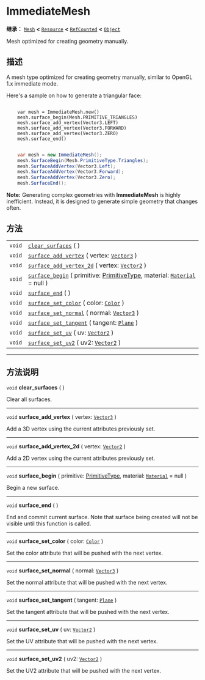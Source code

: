 <!-- ⚠ 请勿编辑本文件 ⚠ -->
<!-- 本文档使用脚本从 WeDot 引擎源码仓库生成。 -->
<!-- 生成脚本：https://github.com/WeDot-Engine/WeDot/tree/master/doc/tools/make_md.py； -->
<!-- 原文件：https://github.com/WeDot-Engine/WeDot/tree/master/doc/classes/ImmediateMesh.xml。 -->

<div id="_class_immediatemesh"></div>

# ImmediateMesh

**继承：** [`Mesh`](class_mesh.md) **<** [`Resource`](class_resource.md) **<** [`RefCounted`](class_refcounted.md) **<** [`Object`](class_object.md)

Mesh optimized for creating geometry manually.

## 描述

A mesh type optimized for creating geometry manually, similar to OpenGL 1.x immediate mode.

Here's a sample on how to generate a triangular face:



```gdscript

    var mesh = ImmediateMesh.new()
    mesh.surface_begin(Mesh.PRIMITIVE_TRIANGLES)
    mesh.surface_add_vertex(Vector3.LEFT)
    mesh.surface_add_vertex(Vector3.FORWARD)
    mesh.surface_add_vertex(Vector3.ZERO)
    mesh.surface_end()
```

```csharp

    var mesh = new ImmediateMesh();
    mesh.SurfaceBegin(Mesh.PrimitiveType.Triangles);
    mesh.SurfaceAddVertex(Vector3.Left);
    mesh.SurfaceAddVertex(Vector3.Forward);
    mesh.SurfaceAddVertex(Vector3.Zero);
    mesh.SurfaceEnd();
```



 **Note:** Generating complex geometries with **ImmediateMesh** is highly inefficient. Instead, it is designed to generate simple geometry that changes often.





## 方法

|||
|:-:|:--|
| `void` | [`clear_surfaces`](class_immediatemesh.md#class_immediatemesh_method_clear_surfaces) ( )                                                                                                      |
| `void` | [`surface_add_vertex`](class_immediatemesh.md#class_immediatemesh_method_surface_add_vertex) ( vertex: [`Vector3`](class_vector3.md) )                                                        |
| `void` | [`surface_add_vertex_2d`](class_immediatemesh.md#class_immediatemesh_method_surface_add_vertex_2d) ( vertex: [`Vector2`](class_vector2.md) )                                                  |
| `void` | [`surface_begin`](class_immediatemesh.md#class_immediatemesh_method_surface_begin) ( primitive: [PrimitiveType](#enum_mesh_primitivetype), material: [`Material`](class_material.md) = null ) |
| `void` | [`surface_end`](class_immediatemesh.md#class_immediatemesh_method_surface_end) ( )                                                                                                            |
| `void` | [`surface_set_color`](class_immediatemesh.md#class_immediatemesh_method_surface_set_color) ( color: [`Color`](class_color.md) )                                                               |
| `void` | [`surface_set_normal`](class_immediatemesh.md#class_immediatemesh_method_surface_set_normal) ( normal: [`Vector3`](class_vector3.md) )                                                        |
| `void` | [`surface_set_tangent`](class_immediatemesh.md#class_immediatemesh_method_surface_set_tangent) ( tangent: [`Plane`](class_plane.md) )                                                         |
| `void` | [`surface_set_uv`](class_immediatemesh.md#class_immediatemesh_method_surface_set_uv) ( uv: [`Vector2`](class_vector2.md) )                                                                    |
| `void` | [`surface_set_uv2`](class_immediatemesh.md#class_immediatemesh_method_surface_set_uv2) ( uv2: [`Vector2`](class_vector2.md) )                                                                 |

<!-- rst-class:: classref-section-separator -->

---

## 方法说明

<div id="_class_immediatemesh_method_clear_surfaces"></div>

`void` **clear_surfaces** ( )<div id="class_immediatemesh_method_clear_surfaces"></div>

Clear all surfaces.

<!-- rst-class:: classref-item-separator -->

---

<div id="_class_immediatemesh_method_surface_add_vertex"></div>

`void` **surface_add_vertex** ( vertex: [`Vector3`](class_vector3.md) )<div id="class_immediatemesh_method_surface_add_vertex"></div>

Add a 3D vertex using the current attributes previously set.

<!-- rst-class:: classref-item-separator -->

---

<div id="_class_immediatemesh_method_surface_add_vertex_2d"></div>

`void` **surface_add_vertex_2d** ( vertex: [`Vector2`](class_vector2.md) )<div id="class_immediatemesh_method_surface_add_vertex_2d"></div>

Add a 2D vertex using the current attributes previously set.

<!-- rst-class:: classref-item-separator -->

---

<div id="_class_immediatemesh_method_surface_begin"></div>

`void` **surface_begin** ( primitive: [PrimitiveType](#enum_mesh_primitivetype), material: [`Material`](class_material.md) = null )<div id="class_immediatemesh_method_surface_begin"></div>

Begin a new surface.

<!-- rst-class:: classref-item-separator -->

---

<div id="_class_immediatemesh_method_surface_end"></div>

`void` **surface_end** ( )<div id="class_immediatemesh_method_surface_end"></div>

End and commit current surface. Note that surface being created will not be visible until this function is called.

<!-- rst-class:: classref-item-separator -->

---

<div id="_class_immediatemesh_method_surface_set_color"></div>

`void` **surface_set_color** ( color: [`Color`](class_color.md) )<div id="class_immediatemesh_method_surface_set_color"></div>

Set the color attribute that will be pushed with the next vertex.

<!-- rst-class:: classref-item-separator -->

---

<div id="_class_immediatemesh_method_surface_set_normal"></div>

`void` **surface_set_normal** ( normal: [`Vector3`](class_vector3.md) )<div id="class_immediatemesh_method_surface_set_normal"></div>

Set the normal attribute that will be pushed with the next vertex.

<!-- rst-class:: classref-item-separator -->

---

<div id="_class_immediatemesh_method_surface_set_tangent"></div>

`void` **surface_set_tangent** ( tangent: [`Plane`](class_plane.md) )<div id="class_immediatemesh_method_surface_set_tangent"></div>

Set the tangent attribute that will be pushed with the next vertex.

<!-- rst-class:: classref-item-separator -->

---

<div id="_class_immediatemesh_method_surface_set_uv"></div>

`void` **surface_set_uv** ( uv: [`Vector2`](class_vector2.md) )<div id="class_immediatemesh_method_surface_set_uv"></div>

Set the UV attribute that will be pushed with the next vertex.

<!-- rst-class:: classref-item-separator -->

---

<div id="_class_immediatemesh_method_surface_set_uv2"></div>

`void` **surface_set_uv2** ( uv2: [`Vector2`](class_vector2.md) )<div id="class_immediatemesh_method_surface_set_uv2"></div>

Set the UV2 attribute that will be pushed with the next vertex.

[^virtual]: 本方法通常需要用户覆盖才能生效。
[^const]: 本方法无副作用，不会修改该实例的任何成员变量。
[^vararg]: 本方法除了能接受在此处描述的参数外，还能够继续接受任意数量的参数。
[^constructor]: 本方法用于构造某个类型。
[^static]: 调用本方法无需实例，可直接使用类名进行调用。
[^operator]: 本方法描述的是使用本类型作为左操作数的有效运算符。
[^bitfield]: 这个值是由下列位标志构成位掩码的整数。
[^void]: 无返回值。
